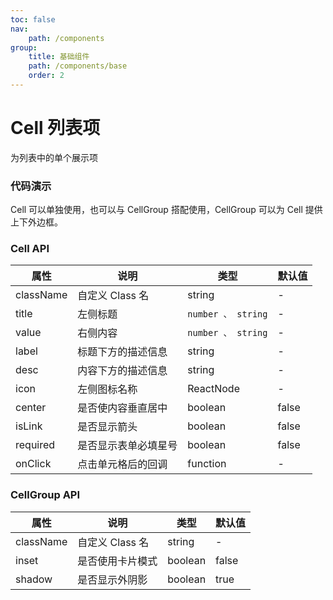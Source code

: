 ```yaml
---
toc: false
nav:
    path: /components
group:
    title: 基础组件
    path: /components/base
    order: 2
---
```


# Cell 列表项

为列表中的单个展示项

### 代码演示

Cell 可以单独使用，也可以与 CellGroup 搭配使用，CellGroup 可以为 Cell 提供上下外边框。

<code src="./demo/index.tsx"></code>

### Cell API

| 属性      | 说明                 | 类型               | 默认值 |
| --------- | -------------------- | ------------------ | ------ |
| className | 自定义 Class 名      | string             | -      |
| title     | 左侧标题             | `number 、 string` | -      |
| value     | 右侧内容             | `number 、 string` | -      |
| label     | 标题下方的描述信息   | string             | -      |
| desc      | 内容下方的描述信息   | string             | -      |
| icon      | 左侧图标名称         | ReactNode          | -      |
| center    | 是否使内容垂直居中   | boolean            | false  |
| isLink    | 是否显示箭头         | boolean            | false  |
| required  | 是否显示表单必填星号 | boolean            | false  |
| onClick   | 点击单元格后的回调   | function           | -      |

### CellGroup API

| 属性      | 说明             | 类型    | 默认值 |
| --------- | ---------------- | ------- | ------ |
| className | 自定义 Class 名  | string  | -      |
| inset     | 是否使用卡片模式 | boolean | false  |
| shadow    | 是否显示外阴影   | boolean | true   |
